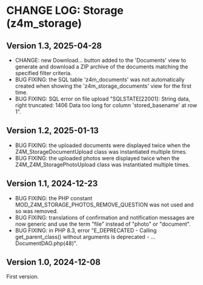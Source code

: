 # CHANGE LOG: Storage (z4m_storage)

## Version 1.3, 2025-04-28
- CHANGE: new Download... button added to the 'Documents' view to generate and download a ZIP archive of the documents matching the specified filter criteria.
- BUG FIXING: the SQL table 'z4m_documents' was not automatically created when showing the 'z4m_storage_documents' view for the first time.
- BUG FIXING: SQL error on file upload "SQLSTATE[22001]: String data, right truncated: 1406 Data too long for column 'stored_basename' at row 1".

## Version 1.2, 2025-01-13
- BUG FIXING: the uploaded documents were displayed twice when the Z4M_StorageDocumentUpload class was instantiated multiple times.
- BUG FIXING: the uploaded photos were displayed twice when the Z4M_Z4M_StoragePhotoUpload class was instantiated multiple times.

## Version 1.1, 2024-12-23
- BUG FIXING: the PHP constant MOD_Z4M_STORAGE_PHOTOS_REMOVE_QUESTION was not used and so was removed.
- BUG FIXING: translations of confirmation and notification messages are now generic and use the term "file" instead of "photo" or "document".
- BUG FIXING: in PHP 8.3, error "E_DEPRECATED - Calling get_parent_class() without arguments is deprecated - ... DocumentDAO.php(48)".

## Version 1.0, 2024-12-08
First version.